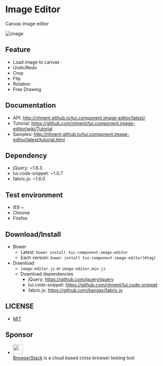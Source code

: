 # Image Editor
Canvas image editor

![image](https://cloud.githubusercontent.com/assets/12269563/14948542/7b400b60-107c-11e6-8774-cc9ccf305846.png)

## Feature
* Load image to canvas
* Undo/Redo
* Crop
* Flip
* Rotation
* Free Drawing

## Documentation
* API: http://nhnent.github.io/tui.component.image-editor/latest/
* Tutorial: https://github.com/nhnent/tui.component.image-editor/wiki/Tutorial
* Samples: http://nhnent.github.io/tui.component.image-editor/latest/tutorial.html

## Dependency
* jQuery: ~1.8.3
* tui.code-snippet: ~1.0.7
* fabric.js: ~1.6.0

## Test environment
* IE9 ~
* Chrome
* Firefox

## Download/Install
* Bower
  * Latest: `bower install tui-component-image-editor`
  * Each version: `bower install tui-component-image-editor[#tag]`
* Download
  * `image-editor.js` or `image-editor.min.js` 
  * Download dependencies
    * jQuery: https://github.com/jquery/jquery
    * tui.code-snippet: https://github.com/nhnent/tui.code-snippet
    * fabric.js: https://github.com/kangax/fabric.js

## LICENSE
* [MIT](LICENSE)

## Sponsor
* <img src="https://cloud.githubusercontent.com/assets/12269563/12287774/8cf4d2c0-ba12-11e5-9fa8-0a9c452cca05.png" height="30"><br>
 [BrowserStack](https://www.browserstack.com/) is a cloud based cross browser testing tool

